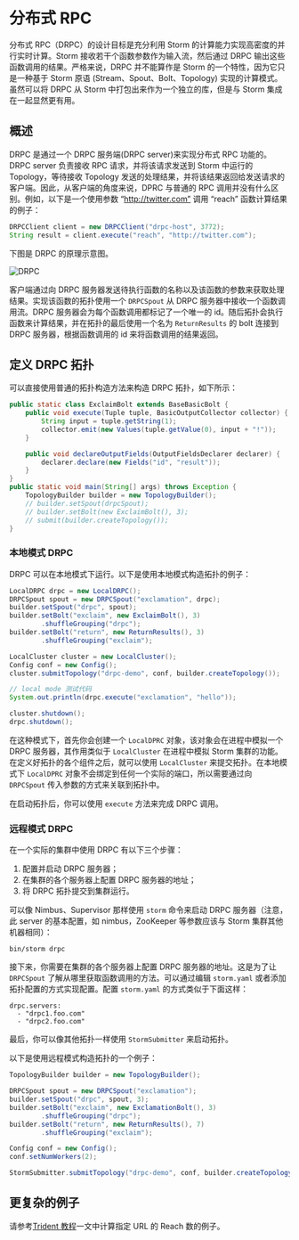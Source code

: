 # 分布式 RPC

分布式 RPC（DRPC）的设计目标是充分利用 Storm 的计算能力实现高密度的并行实时计算。Storm 接收若干个函数参数作为输入流，然后通过 DRPC 输出这些函数调用的结果。严格来说，DRPC 并不能算作是 Storm 的一个特性，因为它只是一种基于 Storm 原语 (Stream、Spout、Bolt、Topology) 实现的计算模式。虽然可以将 DRPC 从 Storm 中打包出来作为一个独立的库，但是与 Storm 集成在一起显然更有用。

## 概述

DRPC 是通过一个 DRPC 服务端(DRPC server)来实现分布式 RPC 功能的。DRPC server 负责接收 RPC 请求，并将该请求发送到 Storm 中运行的 Topology，等待接收 Topology 发送的处理结果，并将该结果返回给发送请求的客户端。因此，从客户端的角度来说，DPRC 与普通的 RPC 调用并没有什么区别。例如，以下是一个使用参数 “http://twitter.com” 调用 “reach” 函数计算结果的例子：

```java
DRPCClient client = new DRPCClient("drpc-host", 3772);
String result = client.execute("reach", "http://twitter.com");
```

下图是 DRPC 的原理示意图。

![DRPC][1]

客户端通过向 DRPC 服务器发送待执行函数的名称以及该函数的参数来获取处理结果。实现该函数的拓扑使用一个 `DRPCSpout` 从 DRPC 服务器中接收一个函数调用流。DRPC 服务器会为每个函数调用都标记了一个唯一的 id。随后拓扑会执行函数来计算结果，并在拓扑的最后使用一个名为 `ReturnResults` 的 bolt 连接到 DRPC 服务器，根据函数调用的 id 来将函数调用的结果返回。

## 定义 DRPC 拓扑

可以直接使用普通的拓扑构造方法来构造 DRPC 拓扑，如下所示：

```java
public static class ExclaimBolt extends BaseBasicBolt {
    public void execute(Tuple tuple, BasicOutputCollector collector) {
        String input = tuple.getString(1);
        collector.emit(new Values(tuple.getValue(0), input + "!"));
    }

    public void declareOutputFields(OutputFieldsDeclarer declarer) {
        declarer.declare(new Fields("id", "result"));
    }
}
public static void main(String[] args) throws Exception {
	TopologyBuilder builder = new TopologyBuilder();
	// builder.setSpout(drpcSpout);
	// builder.setBolt(new ExclaimBolt(), 3);
	// submit(builder.createTopology());
}
```

### 本地模式 DRPC

DRPC 可以在本地模式下运行。以下是使用本地模式构造拓扑的例子：

```java
LocalDRPC drpc = new LocalDRPC();
DRPCSpout spout = new DRPCSpout("exclamation", drpc);
builder.setSpout("drpc", spout);
builder.setBolt("exclaim", new ExclaimBolt(), 3)
		.shuffleGrouping("drpc");
builder.setBolt("return", new ReturnResults(), 3)
		.shuffleGrouping("exclaim");

LocalCluster cluster = new LocalCluster();
Config conf = new Config();
cluster.submitTopology("drpc-demo", conf, builder.createTopology());

// local mode 测试代码
System.out.println(drpc.execute("exclamation", "hello"));

cluster.shutdown();
drpc.shutdown();
```

在这种模式下，首先你会创建一个 `LocalDPRC` 对象，该对象会在进程中模拟一个 DRPC 服务器，其作用类似于 `LocalCluster` 在进程中模拟 Storm 集群的功能。在定义好拓扑的各个组件之后，就可以使用 `LocalCluster` 来提交拓扑。在本地模式下 `LocalDPRC` 对象不会绑定到任何一个实际的端口，所以需要通过向 `DRPCSpout` 传入参数的方式来关联到拓扑中。

在启动拓扑后，你可以使用 `execute` 方法来完成 DRPC 调用。

### 远程模式 DRPC

在一个实际的集群中使用 DRPC 有以下三个步骤：

1. 配置并启动 DRPC 服务器；
2. 在集群的各个服务器上配置 DRPC 服务器的地址；
3. 将 DRPC 拓扑提交到集群运行。

可以像 Nimbus、Supervisor 那样使用 `storm` 命令来启动 DRPC 服务器（注意，此 server 的基本配置，如 nimbus，ZooKeeper 等参数应该与 Storm 集群其他机器相同）：

```
bin/storm drpc
```

接下来，你需要在集群的各个服务器上配置 DRPC 服务器的地址。这是为了让 `DRPCSpout` 了解从哪里获取函数调用的方法。可以通过编辑 `storm.yaml` 或者添加拓扑配置的方式实现配置。配置 `storm.yaml` 的方式类似于下面这样：

```
drpc.servers:
  - "drpc1.foo.com"
  - "drpc2.foo.com"
```

最后，你可以像其他拓扑一样使用 `StormSubmitter` 来启动拓扑。

以下是使用远程模式构造拓扑的一个例子：

```java
TopologyBuilder builder = new TopologyBuilder();

DRPCSpout spout = new DRPCSpout("exclamation");
builder.setSpout("drpc", spout, 3);
builder.setBolt("exclaim", new ExclamationBolt(), 3)
        .shuffleGrouping("drpc");
builder.setBolt("return", new ReturnResults(), 7)
        .shuffleGrouping("exclaim");

Config conf = new Config();
conf.setNumWorkers(2);

StormSubmitter.submitTopology("drpc-demo", conf, builder.createTopology());
```

## 更复杂的例子

请参考[Trident 教程][2]一文中计算指定 URL 的 Reach 数的例子。


[1]: http://storm.apache.org/releases/0.9.6/images/drpc-workflow.png
[2]: https://github.com/weyo/Storm-Documents/blob/master/Manual/zh/Trident-Tutorial.md#reach